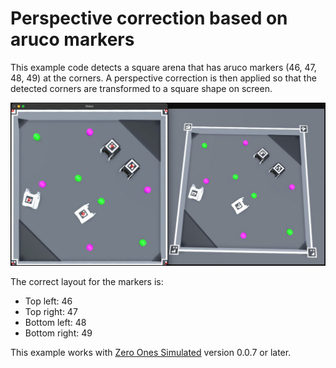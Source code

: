 # Perspective correction based on aruco markers
This example code detects a square arena that has aruco markers (46, 47, 48, 49) at the corners. A perspective correction is then applied so that the detected corners are transformed to a square shape on screen.

![Screenshot](screenshot.jpg)

The correct layout for the markers is:
- Top left: 46
- Top right: 47
- Bottom left: 48
- Bottom right: 49

This example works with [Zero Ones Simulated](https://github.com/zero-ones-given/zero-ones-simulated) version 0.0.7 or later.